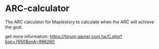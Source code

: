 # ARC-calculator
The ARC calculator for Maplestory to calculate when the ARC will achieve the goal.

get more information:
https://forum.gamer.com.tw/C.php?bsn=7650&snA=996260
